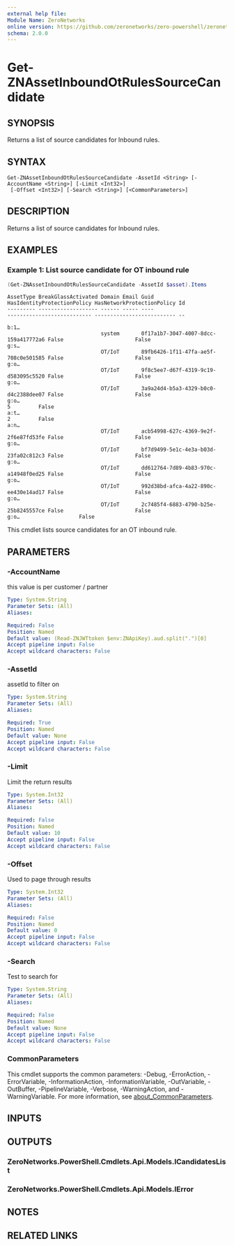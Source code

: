 ```yaml
---
external help file:
Module Name: ZeroNetworks
online version: https://github.com/zeronetworks/zero-powershell/zeronetworks/get-znassetinboundotrulessourcecandidate
schema: 2.0.0
---
```


# Get-ZNAssetInboundOtRulesSourceCandidate

## SYNOPSIS
Returns a list of source candidates for Inbound rules.

## SYNTAX

```
Get-ZNAssetInboundOtRulesSourceCandidate -AssetId <String> [-AccountName <String>] [-Limit <Int32>]
 [-Offset <Int32>] [-Search <String>] [<CommonParameters>]
```

## DESCRIPTION
Returns a list of source candidates for Inbound rules.

## EXAMPLES

### Example 1: List source candidate for OT inbound rule
```powershell
(Get-ZNAssetInboundOtRulesSourceCandidate -AssetId $asset).Items
```

```output
AssetType BreakGlassActivated Domain Email Guid                                 HasIdentityProtectionPolicy HasNetworkProtectionPolicy Id
--------- ------------------- ------ ----- ----                                 --------------------------- -------------------------- --  
                                                                                                                                       b:1…
                              system       0f17a1b7-3047-4007-8dcc-159a417772a6 False                       False                      g:s…
                              OT/IoT       89fb6426-1f11-47fa-ae5f-708c0e501585 False                       False                      g:o…
                              OT/IoT       9f8c5ee7-d67f-4319-9c19-d583095c5520 False                       False                      g:o…
                              OT/IoT       3a9a24d4-b5a3-4329-b0c0-d4c2388dee07 False                       False                      g:o…
5         False                                                                                                                        a:t…
2         False                                                                                                                        a:n…
                              OT/IoT       acb54998-627c-4369-9e2f-2f6e87fd53fe False                       False                      g:o…
                              OT/IoT       bf7d9499-5e1c-4e3a-b03d-23fa02c812c3 False                       False                      g:o…
                              OT/IoT       dd612764-7d89-4b83-970c-a14948f0ed25 False                       False                      g:o…
                              OT/IoT       992d38bd-afca-4a22-890c-ee430e14ad17 False                       False                      g:o…
                              OT/IoT       2c7485f4-6883-4790-b25e-25b8245557ce False                       False                      g:o…                   False  
```

This cmdlet lists source candidates for an OT inbound rule.

## PARAMETERS

### -AccountName
this value is per customer / partner

```yaml
Type: System.String
Parameter Sets: (All)
Aliases:

Required: False
Position: Named
Default value: (Read-ZNJWTtoken $env:ZNApiKey).aud.split(".")[0]
Accept pipeline input: False
Accept wildcard characters: False
```

### -AssetId
assetId to filter on

```yaml
Type: System.String
Parameter Sets: (All)
Aliases:

Required: True
Position: Named
Default value: None
Accept pipeline input: False
Accept wildcard characters: False
```

### -Limit
Limit the return results

```yaml
Type: System.Int32
Parameter Sets: (All)
Aliases:

Required: False
Position: Named
Default value: 10
Accept pipeline input: False
Accept wildcard characters: False
```

### -Offset
Used to page through results

```yaml
Type: System.Int32
Parameter Sets: (All)
Aliases:

Required: False
Position: Named
Default value: 0
Accept pipeline input: False
Accept wildcard characters: False
```

### -Search
Test to search for

```yaml
Type: System.String
Parameter Sets: (All)
Aliases:

Required: False
Position: Named
Default value: None
Accept pipeline input: False
Accept wildcard characters: False
```

### CommonParameters
This cmdlet supports the common parameters: -Debug, -ErrorAction, -ErrorVariable, -InformationAction, -InformationVariable, -OutVariable, -OutBuffer, -PipelineVariable, -Verbose, -WarningAction, and -WarningVariable. For more information, see [about_CommonParameters](http://go.microsoft.com/fwlink/?LinkID=113216).

## INPUTS

## OUTPUTS

### ZeroNetworks.PowerShell.Cmdlets.Api.Models.ICandidatesList

### ZeroNetworks.PowerShell.Cmdlets.Api.Models.IError

## NOTES

## RELATED LINKS

